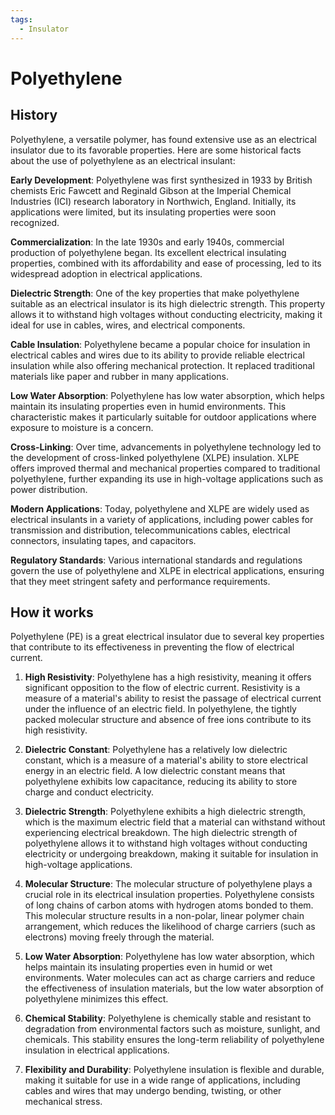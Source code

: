 ```yaml
---
tags:
  - Insulator
---
```


<head>
    <meta name="google-adsense-account" content="ca-pub-9364684337389377">
    <meta charset="UTF-8">
    <meta name="viewport" content="width=device-width, initial-scale=1.0">
    <meta name="description" content="Welcome to ac-electricity! Here you will learn more about electricity, the different components used to make an electrical circuit as well as their features and use cases.">
    <meta name="keywords" content="alexis carbillet, carbillet, electricity, capacitors, conductors, diodes, electronic, energy source, hardware, home appliances, inductors, insulators, resistors, semi-conductors">
    <meta name="author" content="Alexis Carbillet ">
</head>

# Polyethylene

## History

Polyethylene, a versatile polymer, has found extensive use as an electrical insulator due to its favorable properties. Here are some historical facts about the use of polyethylene as an electrical insulant:

**Early Development**: Polyethylene was first synthesized in 1933 by British chemists Eric Fawcett and Reginald Gibson at the Imperial Chemical Industries (ICI) research laboratory in Northwich, England. Initially, its applications were limited, but its insulating properties were soon recognized.

**Commercialization**: In the late 1930s and early 1940s, commercial production of polyethylene began. Its excellent electrical insulating properties, combined with its affordability and ease of processing, led to its widespread adoption in electrical applications.

**Dielectric Strength**: One of the key properties that make polyethylene suitable as an electrical insulator is its high dielectric strength. This property allows it to withstand high voltages without conducting electricity, making it ideal for use in cables, wires, and electrical components.

**Cable Insulation**: Polyethylene became a popular choice for insulation in electrical cables and wires due to its ability to provide reliable electrical insulation while also offering mechanical protection. It replaced traditional materials like paper and rubber in many applications.

**Low Water Absorption**: Polyethylene has low water absorption, which helps maintain its insulating properties even in humid environments. This characteristic makes it particularly suitable for outdoor applications where exposure to moisture is a concern.

**Cross-Linking**: Over time, advancements in polyethylene technology led to the development of cross-linked polyethylene (XLPE) insulation. XLPE offers improved thermal and mechanical properties compared to traditional polyethylene, further expanding its use in high-voltage applications such as power distribution.

**Modern Applications**: Today, polyethylene and XLPE are widely used as electrical insulants in a variety of applications, including power cables for transmission and distribution, telecommunications cables, electrical connectors, insulating tapes, and capacitors.

**Regulatory Standards**: Various international standards and regulations govern the use of polyethylene and XLPE in electrical applications, ensuring that they meet stringent safety and performance requirements.

## How it works

Polyethylene (PE) is a great electrical insulator due to several key properties that contribute to its effectiveness in preventing the flow of electrical current.

1. **High Resistivity**: Polyethylene has a high resistivity, meaning it offers significant opposition to the flow of electric current. Resistivity is a measure of a material's ability to resist the passage of electrical current under the influence of an electric field. In polyethylene, the tightly packed molecular structure and absence of free ions contribute to its high resistivity.

2. **Dielectric Constant**: Polyethylene has a relatively low dielectric constant, which is a measure of a material's ability to store electrical energy in an electric field. A low dielectric constant means that polyethylene exhibits low capacitance, reducing its ability to store charge and conduct electricity.

3. **Dielectric Strength**: Polyethylene exhibits a high dielectric strength, which is the maximum electric field that a material can withstand without experiencing electrical breakdown. The high dielectric strength of polyethylene allows it to withstand high voltages without conducting electricity or undergoing breakdown, making it suitable for insulation in high-voltage applications.

4. **Molecular Structure**: The molecular structure of polyethylene plays a crucial role in its electrical insulation properties. Polyethylene consists of long chains of carbon atoms with hydrogen atoms bonded to them. This molecular structure results in a non-polar, linear polymer chain arrangement, which reduces the likelihood of charge carriers (such as electrons) moving freely through the material.

5. **Low Water Absorption**: Polyethylene has low water absorption, which helps maintain its insulating properties even in humid or wet environments. Water molecules can act as charge carriers and reduce the effectiveness of insulation materials, but the low water absorption of polyethylene minimizes this effect.

6. **Chemical Stability**: Polyethylene is chemically stable and resistant to degradation from environmental factors such as moisture, sunlight, and chemicals. This stability ensures the long-term reliability of polyethylene insulation in electrical applications.

7. **Flexibility and Durability**: Polyethylene insulation is flexible and durable, making it suitable for use in a wide range of applications, including cables and wires that may undergo bending, twisting, or other mechanical stress.
